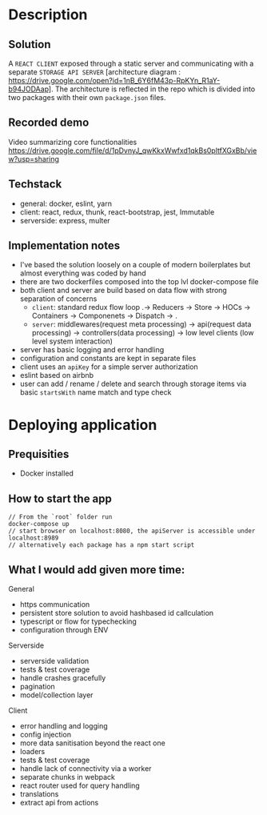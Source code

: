 # Description

## Solution
A `REACT CLIENT` exposed through a static server and communicating with a separate `STORAGE API SERVER` [architecture diagram : https://drive.google.com/open?id=1nB_6Y6fM43p-RpKYn_R1aY-b94JODAap]. The architecture is reflected in the repo which is divided into two packages with their own `package.json` files.

## Recorded demo

Video summarizing core functionalities https://drive.google.com/file/d/1pDvnyJ_qwKkxWwfxd1qkBs0pltfXGxBb/view?usp=sharing

## Techstack
- general: docker, eslint, yarn 
- client: react, redux, thunk, react-bootstrap, jest, Immutable
- serverside: express, multer

## Implementation notes
- I've based the solution loosely on a couple of modern boilerplates but almost everything was coded by hand
- there are two dockerfiles composed into the top lvl docker-compose file
- both client and server are build based on data flow with strong separation of concerns
  - `client`: standard redux flow loop  .-> Reducers -> Store -> HOCs -> Containers -> Componenets -> Dispatch -> .
  - `server`: middlewares(request meta processing) -> api(request data processing) -> controllers(data processing) -> low level clients (low level system interaction)
- server has basic logging and error handling
- configuration and constants are kept in separate files
- client uses an `apiKey` for a simple server authorization
- eslint based on airbnb
- user can add / rename / delete and search through storage items via basic `startsWith` name match and type check

# Deploying application

## Prequisities
- Docker installed

## How to start the app

```
// From the `root` folder run 
docker-compose up
// start browser on localhost:8080, the apiServer is accessible under localhost:8989
// alternatively each package has a npm start script
```

## What I would add given more time:

General
- https communication
- persistent store solution to avoid hashbased id callculation
- typescript or flow for typechecking
- configuration through ENV

Serverside
- serverside validation
- tests & test coverage
- handle crashes gracefully
- pagination
- model/collection layer

Client
- error handling and logging
- config injection
- more data sanitisation beyond the react one
- loaders
- tests & test coverage
- handle lack of connectivity via a worker
- separate chunks in webpack
- react router used for query handling
- translations
- extract api from actions
